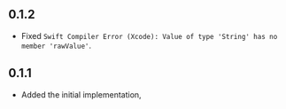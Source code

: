 ## 0.1.2

* Fixed `Swift Compiler Error (Xcode): Value of type 'String' has no member 'rawValue'`.

## 0.1.1

* Added the initial implementation,
